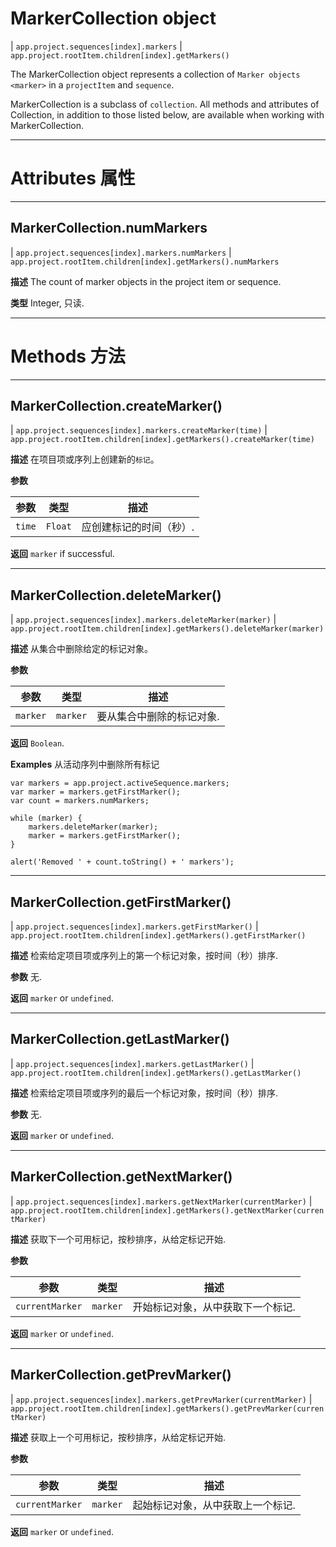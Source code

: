 # MarkerCollection object
|   ``app.project.sequences[index].markers``
|   ``app.project.rootItem.children[index].getMarkers()``

The MarkerCollection object represents a collection of `Marker objects <marker>` in a `projectItem` and `sequence`. 

MarkerCollection is a subclass of `collection`. All methods and attributes of Collection, in addition to those listed below, are available when working with MarkerCollection.

----

# Attributes 属性

----
## MarkerCollection.numMarkers
|   ``app.project.sequences[index].markers.numMarkers``
|   ``app.project.rootItem.children[index].getMarkers().numMarkers``

**描述**
The count of marker objects in the project item or sequence.

**类型**
Integer, 只读.

----

# Methods 方法

----
## MarkerCollection.createMarker()
|   ``app.project.sequences[index].markers.createMarker(time)``
|   ``app.project.rootItem.children[index].getMarkers().createMarker(time)``

**描述**
在项目项或序列上创建新的``标记``。

**参数**

| 参数     | 类型      | 描述                                                |
| -------- | --------- | --------------------------------------------------- |
| ``time`` | ``Float`` | 应创建标记的时间（秒）. |

**返回**
`marker` if successful.

----
## MarkerCollection.deleteMarker()
|   ``app.project.sequences[index].markers.deleteMarker(marker)``
|   ``app.project.rootItem.children[index].getMarkers().deleteMarker(marker)``

**描述**
从集合中删除给定的标记对象。

**参数**

| 参数       | 类型     | 描述                                       |
| ---------- | -------- | ------------------------------------------ |
| ``marker`` | `marker` | 要从集合中删除的标记对象. |

**返回**
``Boolean``.

**Examples**
从活动序列中删除所有标记

    var markers = app.project.activeSequence.markers;
    var marker = markers.getFirstMarker();
    var count = markers.numMarkers;

    while (marker) {
        markers.deleteMarker(marker);
        marker = markers.getFirstMarker();
    }

    alert('Removed ' + count.toString() + ' markers');

----
## MarkerCollection.getFirstMarker()

|   ``app.project.sequences[index].markers.getFirstMarker()``
|   ``app.project.rootItem.children[index].getMarkers().getFirstMarker()``

**描述**
检索给定项目项或序列上的第一个标记对象，按时间（秒）排序.

**参数**
无.

**返回**
`marker` or ``undefined``.

----
## MarkerCollection.getLastMarker()
|   ``app.project.sequences[index].markers.getLastMarker()``
|   ``app.project.rootItem.children[index].getMarkers().getLastMarker()``

**描述**
检索给定项目项或序列的最后一个标记对象，按时间（秒）排序.

**参数**
无.

**返回**
`marker` or ``undefined``.

----
## MarkerCollection.getNextMarker()
|   ``app.project.sequences[index].markers.getNextMarker(currentMarker)``
|   ``app.project.rootItem.children[index].getMarkers().getNextMarker(currentMarker)``

**描述**
获取下一个可用标记，按秒排序，从给定标记开始.

**参数**

| 参数              | 类型     | 描述                                                    |
| ----------------- | -------- | ------------------------------------------------------- |
| ``currentMarker`` | `marker` | 开始标记对象，从中获取下一个标记. |

**返回**
`marker` or ``undefined``.

----
## MarkerCollection.getPrevMarker()
|   ``app.project.sequences[index].markers.getPrevMarker(currentMarker)``
|   ``app.project.rootItem.children[index].getMarkers().getPrevMarker(currentMarker)``

**描述**
获取上一个可用标记，按秒排序，从给定标记开始.

**参数**

| 参数              | 类型     | 描述                                                        |
| ----------------- | -------- | ----------------------------------------------------------- |
| ``currentMarker`` | `marker` | 起始标记对象，从中获取上一个标记. |

**返回**
`marker` or ``undefined``.
